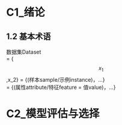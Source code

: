 # C1_绪论
## 1.2 基本术语
数据集Dataset  
= {$$x_1$$,x_2}
= {(样本sample/示例instance)，...}   
= {(属性attribute/特征feature = 值value)，...}





# C2_模型评估与选择

